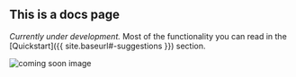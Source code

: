 ## This is a docs page

_Currently under development._ 
Most of the functionality you can read in the [Quickstart]({{ site.baseurl#-suggestions }}) section.

![coming soon image](https://media.giphy.com/media/26BRLGB7eWATEI1Ik/giphy.gif)